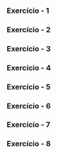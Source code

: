 ### Exercício - 1


### Exercício - 2


### Exercício - 3


### Exercício - 4


### Exercício - 5


### Exercício - 6


### Exercício - 7


### Exercício - 8